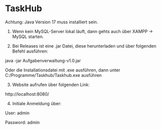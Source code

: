 # TaskHub

Achtung: Java Version 17 muss installiert sein.

1. Wenn kein MySQL-Server lokal läuft, dann gehts auch über XAMPP -> MySQL starten.

2. Bei Releases ist eine .jar Datei, diese herunterladen und über folgenden Befehl ausführen:

java -jar Aufgabenverwaltung-v1.0.jar

Oder die Installationsdatei mit .exe ausführen, dann unter C:/Programme/Taskhub/Taskhub.exe ausführen

3. Website aufrufen über folgenden Link:

http://localhost:8080/

4. Initiale Anmeldung über:

User:      admin

Password:  admin
